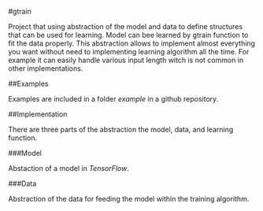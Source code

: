 #gtrain

Project that using abstraction of the model and data to define structures that can be used for learning. Model can bee learned by gtrain function to fit the data properly.
This abstraction allows to implement almost everything you want without need to implementing learning algorithm all the time.
For example it can easily handle various input length witch is not common in other implementations.

##Examples

Examples are included in a folder *example* in a github repository.

##Implementation

There are three parts of the abstraction the model, data, and learning function.

###Model

Abstaction of a model in *TensorFlow*.

###Data

Abstraction of the data for feeding the model within the training algorithm.